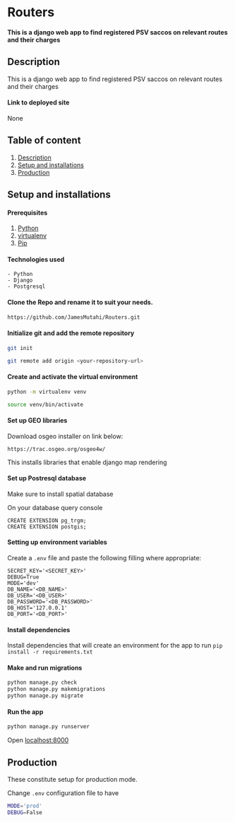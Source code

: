 # Routers
#### This is a django web app to find registered PSV saccos on relevant routes and their charges

## Description
This is a django web app to find registered PSV saccos on relevant routes and their charges

#### Link to deployed site
None

## Table of content
1. [Description](#description)
2. [Setup and installations](#setup-and-installations)
3. [Production](#Production)

## Setup and installations
#### Prerequisites
1. [Python](https://www.python.org/downloads/)
2. [virtualenv](https://virtualenv.pypa.io/en/stable/installation/)
3. [Pip](https://pip.pypa.io/en/stable/installing/)

#### Technologies used
    - Python
    - Django
    - Postgresql

#### Clone the Repo and rename it to suit your needs.
```bash
https://github.com/JamesMutahi/Routers.git
```
#### Initialize git and add the remote repository
```bash
git init
```
```bash
git remote add origin <your-repository-url>
```

#### Create and activate the virtual environment
```bash
python -m virtualenv venv
```

```bash
source venv/bin/activate
```

#### Set up GEO libraries
Download osgeo installer on link below:
```
https://trac.osgeo.org/osgeo4w/
```
This installs libraries that enable django map rendering

#### Set up Postresql database
Make sure to install spatial database

On your database query console
```
CREATE EXTENSION pg_trgm;
CREATE EXTENSION postgis;
```

#### Setting up environment variables
Create a `.env` file and paste the following filling where appropriate:
```
SECRET_KEY='<SECRET_KEY>'
DEBUG=True
MODE='dev'
DB_NAME='<DB_NAME>'
DB_USER='<DB_USER>'
DB_PASSWORD='<DB_PASSWORD>'
DB_HOST='127.0.0.1'
DB_PORT='<DB_PORT>'
```

#### Install dependencies
Install dependencies that will create an environment for the app to run
`pip install -r requirements.txt`

#### Make and run migrations
```bash
python manage.py check
python manage.py makemigrations
python manage.py migrate
```

#### Run the app
```bash
python manage.py runserver
```
Open [localhost:8000](http://127.0.0.1:8000/)

## Production
These constitute setup for production mode.

Change `.env` configuration file to have
```bash
MODE='prod'
DEBUG=False
```